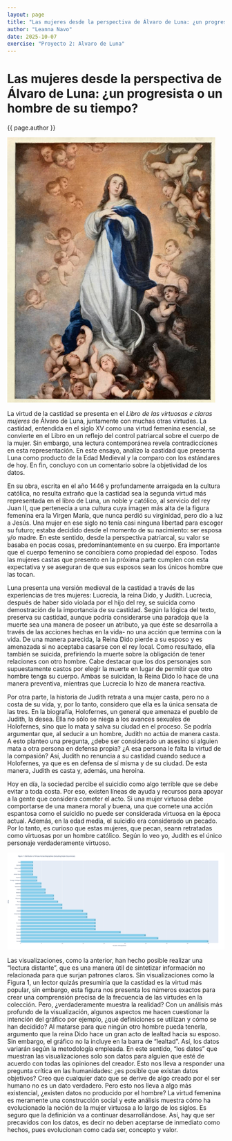 ```yaml
---
layout: page
title: "Las mujeres desde la perspectiva de Álvaro de Luna: ¿un progresista o un hombre de su tiempo?"
author: "Leanna Navo"
date: 2025-10-07
exercise: "Proyecto 2: Alvaro de Luna"
---
```


# Las mujeres desde la perspectiva de Álvaro de Luna: ¿un progresista o un hombre de su tiempo? 

{{ page.author }}

![chastewoman](https://raw.githubusercontent.com/dh-miami/SPA_410_Fall25/refs/heads/main/_posts/Proyecto2_Luna/images/virtuouswoman.jpg)

La virtud de la castidad se presenta en el *Libro de las virtuosas e claras mujeres* de Álvaro de Luna, juntamente con muchas otras virtudes. La castidad, entendida en el siglo XV como una virtud femenina esencial, se convierte en el Libro en un reflejo del control patriarcal sobre el cuerpo de la mujer. Sin embargo, una lectura contemporánea revela contradicciones en esta representación. En este ensayo, analizo la castidad que presenta Luna como producto de la Edad Medieval y la comparo con los estándares de hoy. En fin, concluyo con un comentario sobre la objetividad de los datos.

En su obra, escrita en el año 1446 y profundamente arraigada en la cultura católica, no resulta extraño que la castidad sea la segunda virtud más representada en el libro de Luna, un noble y católico, al servicio del rey Juan II, que pertenecía a una cultura cuya imagen más alta de la figura femenina era la Virgen María, que nunca perdió su virginidad, pero dio a luz a Jesús. Una mujer en ese siglo no tenía casi ninguna libertad para escoger su futuro; estaba decidido desde el momento de su nacimiento: ser esposa y/o madre. En este sentido, desde la perspectiva patriarcal, su valor se basaba en pocas cosas, predominantemente en su cuerpo. Era importante que el cuerpo femenino se concibiera como propiedad del esposo. Todas las mujeres castas que presento en la próxima parte cumplen con esta expectativa y se aseguran de que sus esposos sean los únicos hombre que las tocan.

Luna presenta una versión medieval de la castidad a través de las experiencias de tres mujeres: Lucrecia, la reina Dido, y Judith. Lucrecia, después de haber sido violada por el hijo del rey, se suicida como demostración de la importancia de su castidad. Según la lógica del texto, preserva su castidad, aunque podría considerarse una paradoja que la muerte sea una manera de poseer un atributo, ya que éste se desarrolla a través de las acciones hechas en la vida- no una acción que termina con la vida. De una manera parecida, la Reina Dido pierde a su esposo y es amenazada si no aceptaba casarse con el rey local. Como resultado, ella también se suicida, prefiriendo la muerte sobre la obligación de tener relaciones con otro hombre. Cabe destacar que los dos personajes son supuestamente castos por elegir la muerte en lugar de permitir que otro hombre tenga su cuerpo. Ambas se suicidan, la Reina Dido lo hace de una manera preventiva, mientras que Lucrecia lo hizo de manera reactiva. 

Por otra parte, la historia de Judith retrata a una mujer casta, pero no a costa de su vida, y, por lo tanto, considero que ella es la única sensata de las tres. En la biografía, Holofernes, un general que amenaza el pueblo de Judith, la desea. Ella no sólo se niega a los avances sexuales de Holofernes, sino que lo mata y salva su ciudad en el proceso. Se podría argumentar que, al seducir a un hombre, Judith no actúa de manera casta. A esto planteo una pregunta, ¿debe ser considerado un asesino si alguien mata a otra persona en defensa propia? ¿A esa persona le falta la virtud de la compasión? Así, Judith no renuncia a su castidad cuando seduce a Holofernes, ya que es en defensa de sí misma y de su ciudad. De esta manera, Judith es casta y, además, una heroína. 

Hoy en día, la sociedad percibe el suicidio como algo terrible que se debe evitar a toda costa. Por eso, existen líneas de ayuda y recursos para apoyar a la gente que considera cometer el acto. Si una mujer virtuosa debe comportarse de una manera moral y buena, una que comete una acción espantosa como el suicidio no puede ser considerada virtuosa en la época actual. Además, en la edad media, el suicidio era considerado un pecado. Por lo tanto, es curioso que estas mujeres, que pecan, seann retratadas como virtuosas por un hombre católico. Según lo veo yo, Judith es el único personaje verdaderamente virtuoso. 

![figure7](https://raw.githubusercontent.com/dh-miami/SPA_410_Fall25/refs/heads/main/_posts/Proyecto2_Luna/images/newplot.png)

Las visualizaciones, como la anterior, han hecho posible realizar una “lectura distante”, que es una manera útil de sintetizar información no relacionada para que surjan patrones claros. Sin visualizaciones como la Figura 1, un lector quizás presumiría que la castidad es la virtud más popular, sin embargo, esta figura nos presenta los números exactos para crear una comprensión precisa de la frecuencia de las virtudes en la colección. Pero, ¿verdaderamente muestra la realidad? Con un análisis más profundo de la visualización, algunos aspectos me hacen cuestionar la intención del gráfico por ejemplo, ¿qué definiciones se utilizan y cómo se han decidido? Al matarse para que ningún otro hombre pueda tenerla, argumento que la reina Dido hace un gran acto de lealtad hacia su esposo. Sin embargo, el gráfico no la incluye en la barra de “lealtad”. Así, los datos variarán según la metodología empleada. En este sentido, “los datos” que muestran las visualizaciones solo son datos para alguien que esté de acuerdo con todas las opiniones del creador. Esto nos lleva a responder una pregunta crítica en las humanidades: ¿es posible que existan datos objetivos? Creo que cualquier dato que se derive de algo creado por el ser humano no es un dato verdadero. Pero esto nos lleva a algo más existencial, ¿existen datos no producido por el hombre? La virtud femenina es meramente una construcción social y este análisis muestra cómo ha evolucionado la noción de la mujer virtuosa a lo largo de los siglos. Es seguro que la definición va a continuar desarrollándose. Así, hay que ser precavidos con los datos, es decir no deben aceptarse de inmediato como hechos, pues evolucionan como cada ser, concepto y valor. 




